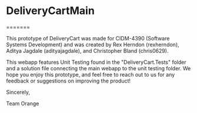 # DeliveryCartMain
=======

This prototype of DeliveryCart was made for CIDM-4390 (Software Systems Development) and was 
created by Rex Herndon (rexherndon), Aditya Jagdale (adityajagdale), and Christopher Bland (chris0629).

This webapp features Unit Testing found in the "DeliveryCart.Tests" folder and a solution file
connecting the main webapp to the unit testing folder. We hope you enjoy this prototype, and feel free to 
reach out to us for any feedback or suggestions on improving the product!

Sincerely, 

Team Orange
